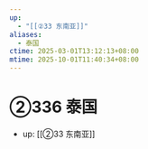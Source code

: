 ```yaml
---
up:
  - "[[②33 东南亚]]"
aliases:
  - 泰国
ctime: 2025-03-01T13:12:13+08:00
mtime: 2025-10-01T11:40:34+08:00
---
```


# ②336 泰国

- up: [[②33 东南亚]]
